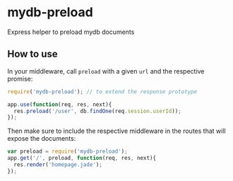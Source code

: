 
mydb-preload
============

Express helper to preload mydb documents 

## How to use

In your middleware, call `preload` with a given `url` and the respective
promise:

```js
require('mydb-preload'); // to extend the response prototype

app.use(function(req, res, next){
  res.preload('/user', db.findOne(req.session.userId));
});
```

Then make sure to include the respective middleware in the routes
that will expose the documents:

```js
var preload = require('mydb-preload');
app.get('/', preload, function(req, res, next){
  res.render('homepage.jade');
});
```
